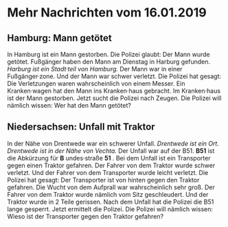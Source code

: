 # Mehr Nachrichten vom 16.01.2019


## Hamburg: Mann getötet
In Hamburg ist ein Mann gestorben. Die Polizei glaubt: Der Mann wurde getötet. Fußgänger haben den Mann am Dienstag in Harburg gefunden. 
*Harburg ist ein Stadt·teil von Hamburg.* Der Mann war in einer Fußgänger·zone. Und der Mann war schwer verletzt. Die Polizei hat gesagt: Die Verletzungen waren wahrscheinlich von einem Messer. Ein Kranken·wagen hat den Mann ins Kranken·haus gebracht. Im Kranken·haus ist der Mann gestorben. Jetzt sucht die Polizei nach Zeugen. Die Polizei will nämlich wissen: Wer hat den Mann getötet? 

## Niedersachsen: Unfall mit Traktor
In der Nähe von Drentwede war ein schwerer Unfall. 
*Drentwede ist ein Ort.* 
*Drentwede ist in der Nähe von Vechta.* Der Unfall war auf der B51. 
**B51** ist die Abkürzung für **B** undes·straße **51** . Bei dem Unfall ist ein Transporter gegen einen Traktor gefahren. Der Fahrer von  dem Traktor wurde schwer verletzt. Und der Fahrer von dem Transporter wurde leicht verletzt. Die Polizei hat gesagt: Der Transporter ist von hinten gegen den Traktor gefahren. Die Wucht von dem Aufprall war wahrscheinlich sehr groß. Der Fahrer von dem Traktor wurde nämlich vom Sitz geschleudert. Und der Traktor wurde in 2 Teile gerissen. Nach dem Unfall hat die Polizei die B51 lange gesperrt. Jetzt ermittelt die Polizei. Die Polizei will nämlich wissen: Wieso ist der Transporter gegen den Traktor gefahren? 
